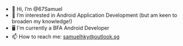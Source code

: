 - 👋 Hi, I’m @67Samuel
- 👀 I’m interested in Android Application Development (but am keen to broaden my knowledge!)
- 🖥️ I'm currently a BFA Android Developer
- 📫 How to reach me: samuelhky@outlook.sg

<!---
67Samuel/67Samuel is a ✨ special ✨ repository because its `README.md` (this file) appears on your GitHub profile.
You can click the Preview link to take a look at your changes.
--->
